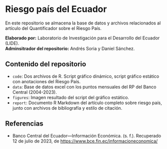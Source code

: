 # Riesgo país del Ecuador
En este repositorio se almacena la base de datos y archivos relacionados al artículo del Quantificador sobre el Riesgo País.

**Elaborado por:** Laboratorio de Investigación para el Desarrollo del Ecuador (LIDE).  
**Adminsitrador del repositorio:** Andrés Soria y Daniel Sánchez.

## Contenido del repositorio

- `code`: Dos archivos de R. Script gráfico dinámico, script gráfico estático con anotaciones del Riesgo País.
- `data`: Base de datos excel con los puntos mensuales del RP del Banco Central (2004-2023).
- `figures`: Imagen resultado del script del gráfico estático.
- `report`: Documento R Markdown del artículo completo sobre riesgo país, junto con archivos de bibliografía y estilo de citación.

## Referencias

- Banco Central del Ecuador—Información Económica. (s. f.). Recuperado 12 de julio de 2023, de https://www.bce.fin.ec/informacioneconomica/
